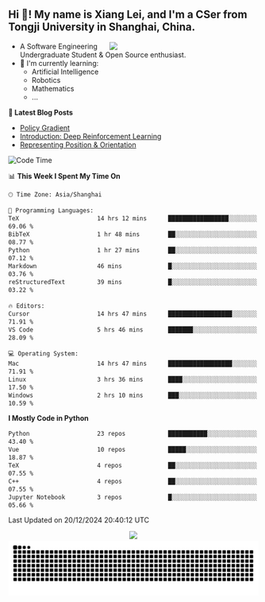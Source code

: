 <h2 align="left">Hi 👋! My name is Xiang Lei, and I'm a CSer from Tongji University in Shanghai, China.</h2>


<img align= "right" width= "300" src= "https://pa1.narvii.com/6580/8098c6e9207376889eeb0532d9f5a0723c4d73f5_hq.gif"/>

- A Software Engineering Undergraduate Student & Open Source enthusiast.
- 🌱 I'm currently learning:
  - Artificial Intelligence
  - Robotics
  - Mathematics
  - ...
 
**📝 Latest Blog Posts** 
- [Policy Gradient](https://lei00764.github.io/posts/2024-12-12-Policy%20Gradient/index.html)
- [Introduction: Deep Reinforcement Learning](https://lei00764.github.io/posts/2024-11-27-%E6%B7%B1%E5%BA%A6%E5%BC%BA%E5%8C%96%E5%AD%A6%E4%B9%A0%E5%85%A5%E9%97%A8%E4%BB%8B%E7%BB%8D/index.html)
- [Representing Position & Orientation](https://lei00764.github.io/posts/2024-10-24-%E6%9C%BA%E5%99%A8%E4%BA%BA%E5%AD%A6%E4%B8%AD%E7%9A%84%E5%A7%BF%E6%80%81%E7%9A%84%E8%A1%A8%E7%A4%BA%E6%96%B9%E6%B3%95/index.html)

<!--START_SECTION:waka-->
![Code Time](http://img.shields.io/badge/Code%20Time-697%20hrs%2022%20mins-blue)

📊 **This Week I Spent My Time On** 

```text
🕑︎ Time Zone: Asia/Shanghai

💬 Programming Languages: 
TeX                      14 hrs 12 mins      █████████████████░░░░░░░░   69.06 % 
BibTeX                   1 hr 48 mins        ██░░░░░░░░░░░░░░░░░░░░░░░   08.77 % 
Python                   1 hr 27 mins        ██░░░░░░░░░░░░░░░░░░░░░░░   07.12 % 
Markdown                 46 mins             █░░░░░░░░░░░░░░░░░░░░░░░░   03.76 % 
reStructuredText         39 mins             █░░░░░░░░░░░░░░░░░░░░░░░░   03.22 % 

🔥 Editors: 
Cursor                   14 hrs 47 mins      ██████████████████░░░░░░░   71.91 % 
VS Code                  5 hrs 46 mins       ███████░░░░░░░░░░░░░░░░░░   28.09 % 

💻 Operating System: 
Mac                      14 hrs 47 mins      ██████████████████░░░░░░░   71.91 % 
Linux                    3 hrs 36 mins       ████░░░░░░░░░░░░░░░░░░░░░   17.50 % 
Windows                  2 hrs 10 mins       ███░░░░░░░░░░░░░░░░░░░░░░   10.59 % 
```

**I Mostly Code in Python** 

```text
Python                   23 repos            ███████████░░░░░░░░░░░░░░   43.40 % 
Vue                      10 repos            █████░░░░░░░░░░░░░░░░░░░░   18.87 % 
TeX                      4 repos             ██░░░░░░░░░░░░░░░░░░░░░░░   07.55 % 
C++                      4 repos             ██░░░░░░░░░░░░░░░░░░░░░░░   07.55 % 
Jupyter Notebook         3 repos             █░░░░░░░░░░░░░░░░░░░░░░░░   05.66 % 
```




 Last Updated on 20/12/2024 20:40:12 UTC
<!--END_SECTION:waka-->




<div align="center">
  <img src="https://github-readme-stats.vercel.app/api?username=Lei00764&show_icons=true&theme=radical" />
 </div>

 <div align="center">

<picture>
  <source media="(prefers-color-scheme: dark)" srcset="https://raw.githubusercontent.com/Lei00764/Lei00764/output/github-contribution-grid-snake-dark.svg">
  <source media="(prefers-color-scheme: light)" srcset="https://raw.githubusercontent.com/Lei00764/Lei00764/output/github-contribution-grid-snake.svg">
  <img alt="github contribution grid snake animation" src="https://raw.githubusercontent.com/Lei00764/Lei00764/output/github-contribution-grid-snake.svg">
</picture>

</div>
